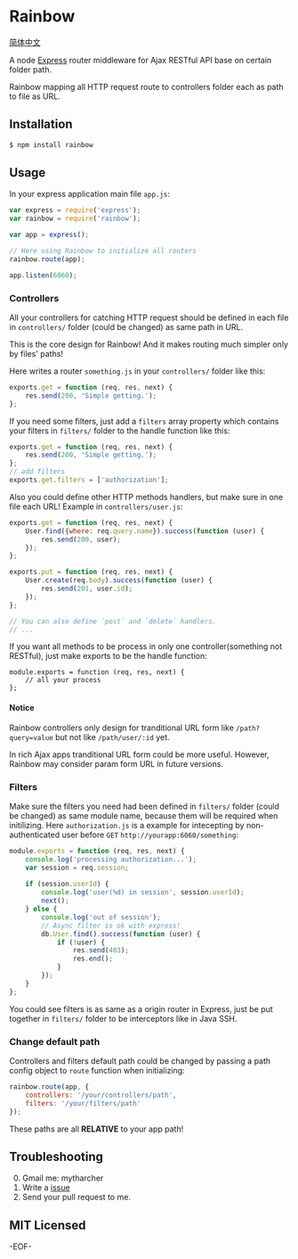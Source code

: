 Rainbow
=======

[简体中文](http://mytharcher.github.com/posts/npm-rainbow.html)

A node [Express][] router middleware for Ajax RESTful API base on certain folder path.

Rainbow mapping all HTTP request route to controllers folder each as path to file as URL.

## Installation ##

```bash
$ npm install rainbow
```

## Usage ##

In your express application main file `app.js`:

```javascript
var express = require('express');
var rainbow = require('rainbow');

var app = express();

// Here using Rainbow to initialize all routers
rainbow.route(app);

app.listen(6060);
```

### Controllers ###

All your controllers for catching HTTP request should be defined in each file in `controllers/` folder (could be changed) as same path in URL.

This is the core design for Rainbow! And it makes routing much simpler only by files' paths!

Here writes a router `something.js` in your `controllers/` folder like this:

```javascript
exports.get = function (req, res, next) {
	res.send(200, 'Simple getting.');
};
```

If you need some filters, just add a `filters` array property which contains your filters in `filters/` folder to the handle function like this:

```javascript
exports.get = function (req, res, next) {
	res.send(200, 'Simple getting.');
};
// add filters
exports.get.filters = ['authorization'];
```

Also you could define other HTTP methods handlers, but make sure in one file each URL! Example in `controllers/user.js`:

```javascript
exports.get = function (req, res, next) {
	User.find({where: req.query.name}).success(function (user) {
		res.send(200, user);
	});
};

exports.put = function (req, res, next) {
	User.create(req.body).success(function (user) {
		res.send(201, user.id);
	});
};

// You can also define `post` and `delete` handlers.
// ...
```

If you want all methods to be process in only one controller(something not RESTful), just make exports to be the handle function:

```
module.exports = function (req, res, next) {
	// all your process
};
```

#### Notice ####

Rainbow controllers only design for tranditional URL form like `/path?query=value` but not like `/path/user/:id` yet.

In rich Ajax apps tranditional URL form could be more useful. However, Rainbow may consider param form URL in future versions.

### Filters ###

Make sure the filters you need had been defined in `filters/` folder (could be changed) as same module name, because them will be required when initilizing. Here `authorization.js` is a example for intecepting by non-authenticated user before `GET` `http://yourapp:6060/something`:

```javascript
module.exports = function (req, res, next) {
	console.log('processing authorization...');
	var session = req.session;
	
	if (session.userId) {
		console.log('user(%d) in session', session.userId);
		next();
	} else {
		console.log('out of session');
		// Async filter is ok with express!
		db.User.find().success(function (user) {
			if (!user) {
				res.send(403);
				res.end();
			}
		});
	}
};
```

You could see filters is as same as a origin router in Express, just be put together in `filters/` folder to be interceptors like in Java SSH.

### Change default path ###

Controllers and filters default path could be changed by passing a path config object to `route` function when initializing:

```javascript
rainbow.route(app, {
	controllers: '/your/controllers/path',
	filters: '/your/filters/path'
});
```

These paths are all **RELATIVE** to your app path!

## Troubleshooting ##

0. Gmail me: mytharcher
0. Write a [issue](https://github.com/mytharcher/rainbow/issues)
0. Send your pull request to me.

## MIT Licensed ##

-EOF-

[Express]: http://expressjs.com/
